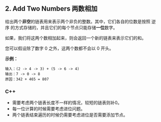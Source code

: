 ## 2. Add Two Numbers 两数相加
给出两个**非空**的链表用来表示两个非负的整数。其中，它们各自的位数是按照 逆序 的方式存储的，并且它们的每个节点只能存储**一位**数字。

如果，我们将这两个数相加起来，则会返回一个新的链表来表示它们的和。

您可以假设除了数字 0 之外，这两个数都不会以 0 开头。

**示例：**

```
输入：(2 -> 4 -> 3) + (5 -> 6 -> 4)
输出：7 -> 0 -> 8
原因：342 + 465 = 807
```

###  C++

- 需要考虑两个链表长度不一样的情况，较短的链表则补0。
- 每一位计算的时候需要考虑进位问题。
- 两个链表结束遍历的时候仍需要考虑进位是否需要添加节点。

